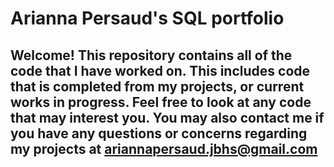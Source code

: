 # Arianna Persaud's SQL portfolio

## Welcome! This repository contains all of the code that I have worked on. This includes code that is completed from my projects, or current works in progress. Feel free to look at any code that may interest you. You may also contact me if you have any questions or concerns regarding my projects at ariannapersaud.jbhs@gmail.com
